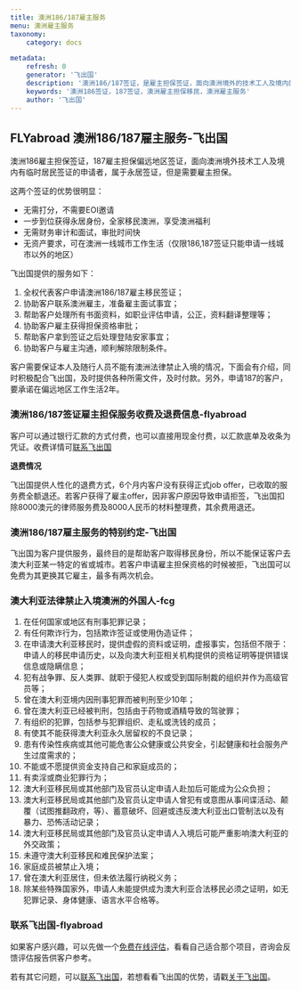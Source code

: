 ```yaml
---
title: 澳洲186/187雇主服务
menu: 澳洲雇主服务
taxonomy:
    category: docs

metadata:
    refresh: 0
    generator: '飞出国'
    description: '澳洲186/187签证，是雇主担保签证，面向澳洲境外的技术工人及境内的有临时居民签证的申请者，属于永居签证，但是需要雇主担保。签证优势明显，不需要EOI，不需要打分，关键是找到雇主，飞出国帮助客户快速找到雇主，实现澳洲移民梦想'
    keywords: '澳洲186签证，187签证，澳洲雇主担保移民，澳洲雇主服务'
    author: '飞出国'
---
```


## FLYabroad 澳洲186/187雇主服务-飞出国

澳洲186雇主担保签证，187雇主担保偏远地区签证，面向澳洲境外技术工人及境内有临时居民签证的申请者，属于永居签证，但是需要雇主担保。

这两个签证的优势很明显：

* 无需打分，不需要EOI邀请
* 一步到位获得永居身份，全家移民澳洲，享受澳洲福利
* 无需财务审计和面试，审批时间快
* 无资产要求，可在澳洲一线城市工作生活（仅限186,187签证只能申请一线城市以外的地区）

飞出国提供的服务如下：

1. 全权代表客户申请澳洲186/187雇主移民签证；
2. 协助客户联系澳洲雇主，准备雇主面试事宜；
3. 帮助客户处理所有书面资料，如职业评估申请，公正，资料翻译整理等；
4. 协助客户雇主获得担保资格审批；
5. 帮助客户拿到签证之后处理登陆安家事宜；
6. 协助客户与雇主沟通，顺利解除限制条件。

客户需要保证本人及随行人员不能有澳洲法律禁止入境的情况，下面会有介绍，同时积极配合飞出国，及时提供各种所需文件，及时付款。另外，申请187的客户，要承诺在偏远地区工作生活2年。

### 澳洲186/187签证雇主担保服务收费及退费信息-flyabroad

客户可以通过银行汇款的方式付费，也可以直接用现金付费，以汇款底单及收条为凭证。收费详情可[联系飞出国]

**退费情况**

飞出国提供人性化的退费方式，6个月内客户没有获得正式job offer，已收取的服务费全额退还。若客户获得了雇主offer，因非客户原因导致申请拒签，飞出国扣除8000澳元的律师服务费及8000人民币的材料整理费，其余费用退还。

### 澳洲186/187雇主服务的特别约定-飞出国

飞出国为客户提供服务，最终目的是帮助客户取得移民身份，所以不能保证客户去澳大利亚某一特定的省或城市。若客户申请雇主担保资格的时候被拒，飞出国可以免费为其更换其它雇主，最多有两次机会。

### 澳大利亚法律禁止入境澳洲的外国人-fcg

01. 在任何国家或地区有刑事犯罪记录；
02. 有任何欺诈行为，包括欺诈签证或使用伪造证件；
03. 在申请澳大利亚移民时，提供虚假的资料或证明，虚报事实，包括但不限于：申请人的移民申请历史，以及向澳大利亚相关机构提供的资格证明等提供错误信息或隐瞒信息；
04. 犯有战争罪、反人类罪、就职于侵犯人权或受到国际制裁的组织并作为高级官员等；
05. 曾在澳大利亚境内因刑事犯罪而被判刑至少10年；
06. 曾在澳大利亚已经被判刑，包括由于药物或酒精导致的驾驶罪；
07. 有组织的犯罪，包括参与犯罪组织、走私或洗钱的成员；
08. 有使其不能获得澳大利亚永久居留权的不良记录；
09. 患有传染性疾病或其他可能危害公众健康或公共安全，引起健康和社会服务产生过度需求的；
10. 不能或不愿提供资金支持自己和家庭成员的；
11. 有卖淫或商业犯罪行为；
12. 澳大利亚移民局或其他部门及官员认定申请人赴加后可能成为公众负担；
13. 澳大利亚移民局或其他部门及官员认定申请人曾犯有或意图从事间谍活动、颠覆（试图推翻政府，等）、蓄意破坏、回避或违反澳大利亚出口管制法以及有暴力、恐怖活动记录；
14. 澳大利亚移民局或其他部门及官员认定申请人入境后可能严重影响澳大利亚的外交政策；
15. 未遵守澳大利亚移民和难民保护法案；
16. 家庭成员被禁止入境；
17. 曾在澳大利亚居住，但未依法履行纳税义务；
18. 除某些特殊国家外，申请人未能提供成为澳大利亚合法移民必须之证明，如无犯罪记录、身体健康、语言水平合格等。

### 联系飞出国-flyabroad

如果客户感兴趣，可以先做一个[免费在线评估]，看看自己适合那个项目，咨询会反馈评估报告供客户参考。

若有其它问题，可以[联系飞出国]，若想看看飞出国的优势，请戳[关于飞出国]。

[免费在线评估]:http://pg.flyabroadvisa.com/?target=blank
[联系飞出国]:http://flyabroad.me/contact/?target=blank 
[关于飞出国]:http://flyabroad.me/?target=blank




